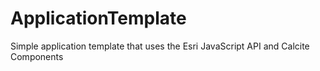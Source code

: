 # ApplicationTemplate
Simple application template that uses the Esri JavaScript API and Calcite Components
